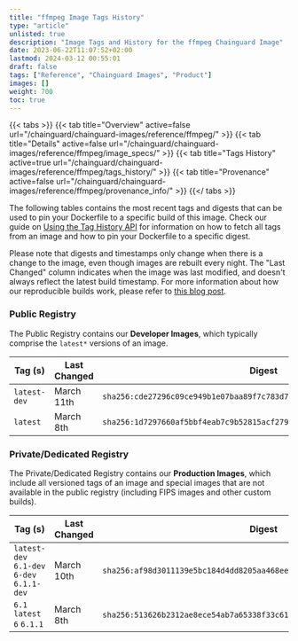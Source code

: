 ```yaml
---
title: "ffmpeg Image Tags History"
type: "article"
unlisted: true
description: "Image Tags and History for the ffmpeg Chainguard Image"
date: 2023-06-22T11:07:52+02:00
lastmod: 2024-03-12 00:55:01
draft: false
tags: ["Reference", "Chainguard Images", "Product"]
images: []
weight: 700
toc: true
---
```


{{< tabs >}}
{{< tab title="Overview" active=false url="/chainguard/chainguard-images/reference/ffmpeg/" >}}
{{< tab title="Details" active=false url="/chainguard/chainguard-images/reference/ffmpeg/image_specs/" >}}
{{< tab title="Tags History" active=true url="/chainguard/chainguard-images/reference/ffmpeg/tags_history/" >}}
{{< tab title="Provenance" active=false url="/chainguard/chainguard-images/reference/ffmpeg/provenance_info/" >}}
{{</ tabs >}}

The following tables contains the most recent tags and digests that can be used to pin your Dockerfile to a specific build of this image. Check our guide on [Using the Tag History API](/chainguard/chainguard-images/using-the-tag-history-api/) for information on how to fetch all tags from an image and how to pin your Dockerfile to a specific digest.

Please note that digests and timestamps only change when there is a change to the image, even though images are rebuilt every night. The "Last Changed" column indicates when the image was last modified, and doesn't always reflect the latest build timestamp. For more information about how our reproducible builds work, please refer to [this blog post](https://www.chainguard.dev/unchained/reproducing-chainguards-reproducible-image-builds).

### Public Registry
The Public Registry contains our **Developer Images**, which typically comprise the `latest*` versions of an image.

| Tag (s)       | Last Changed | Digest                                                                    |
|---------------|--------------|---------------------------------------------------------------------------|
|  `latest-dev` | March 11th   | `sha256:cde27296c09ce949b1e07baa89f7c783d7ad23f8f6f75ac448a1eb0846c76126` |
|  `latest`     | March 8th    | `sha256:1d7297660af5bbf4eab7c9b52815acf279d3691dd203985f58120e40338ca1fb` |


### Private/Dedicated Registry
The Private/Dedicated Registry contains our **Production Images**, which include all versioned tags of an image and special images that are not available in the public registry (including FIPS images and other custom builds).

| Tag (s)                                     | Last Changed | Digest                                                                    |
|---------------------------------------------|--------------|---------------------------------------------------------------------------|
|  `latest-dev` `6.1-dev` `6-dev` `6.1.1-dev` | March 10th   | `sha256:af98d3011139e5bc184d4dd8205aa468ee18b6fec172c6654263ebf879c3015c` |
|  `6.1` `latest` `6` `6.1.1`                 | March 8th    | `sha256:513626b2312ae8ece54ab7a65338f33c612b693c7e0a11a254654efc20235941` |


